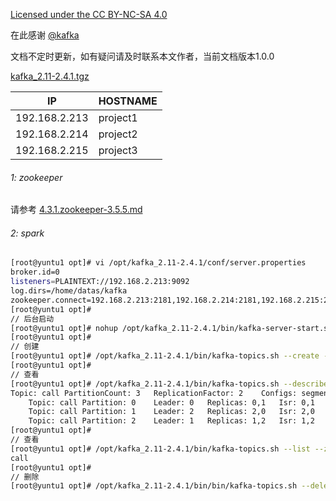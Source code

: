 [Licensed under the CC BY-NC-SA 4.0](https://creativecommons.org/licenses/by-nc-sa/4.0/deed.zh)

在此感谢 [@kafka](https://kafka.apache.org/) 

文档不定时更新，如有疑问请及时联系本文作者，当前文档版本1.0.0

[kafka_2.11-2.4.1.tgz](https://kafka.apache.org/downloads) 

| IP            | HOSTNAME |
| ------------- | -------- |
| 192.168.2.213 | project1 |
| 192.168.2.214 | project2 |
| 192.168.2.215 | project3 |

###### 1: zookeeper

请参考 [4.3.1.zookeeper-3.5.5.md](../4.3.zookeeper/4.3.1.zookeeper-3.5.5.md) 

###### 2: spark

~~~bash
[root@yuntu1 opt]# vi /opt/kafka_2.11-2.4.1/conf/server.properties
broker.id=0
listeners=PLAINTEXT://192.168.2.213:9092
log.dirs=/home/datas/kafka
zookeeper.connect=192.168.2.213:2181,192.168.2.214:2181,192.168.2.215:2181
[root@yuntu1 opt]# 
// 后台启动
[root@yuntu1 opt]# nohup /opt/kafka_2.11-2.4.1/bin/kafka-server-start.sh /opt/kafka_2.11-2.4.1/conf/server.properties >> /home/logs/kafka/nohup.out 2>&1 &
[root@yuntu1 opt]# 
// 创建
[root@yuntu1 opt]# /opt/kafka_2.11-2.4.1/bin/kafka-topics.sh --create --bootstrap-server 192.168.2.213:9092 --replication-factor 2 --partitions 3 --topic call
[root@yuntu1 opt]# 
// 查看
[root@yuntu1 opt]# /opt/kafka_2.11-2.4.1/bin/kafka-topics.sh --describe --bootstrap-server 192.168.2.213:9092 --topic call
Topic: call	PartitionCount: 3	ReplicationFactor: 2	Configs: segment.bytes=1073741824
	Topic: call	Partition: 0	Leader: 0	Replicas: 0,1	Isr: 0,1
	Topic: call	Partition: 1	Leader: 2	Replicas: 2,0	Isr: 2,0
	Topic: call	Partition: 2	Leader: 1	Replicas: 1,2	Isr: 1,2
[root@yuntu1 opt]#
// 查看
[root@yuntu1 opt]# /opt/kafka_2.11-2.4.1/bin/kafka-topics.sh --list --zookeeper 192.168.2.213:2181,192.168.2.214:2181,192.168.2.215:2181
call
[root@yuntu1 opt]# 
// 删除
[root@yuntu1 opt]# /opt/kafka_2.11-2.4.1/bin/bin/kafka-topics.sh --delete --zookeeper 192.168.2.213:2181,192.168.2.214:2181,192.168.2.215:2181 --topic call
~~~

